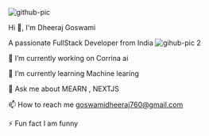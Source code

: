 ![github-pic](https://github.com/user-attachments/assets/d58df60c-b8da-4cef-8266-364c99c132e8)  


Hi 👋, I'm Dheeraj Goswami

A passionate FullStack Developer from India     ![gihub-pic 2](https://github.com/user-attachments/assets/1a5f189f-73c8-4039-ba8b-a886caf08317)

 🔭 I’m currently working on Corrina ai

 🌱 I’m currently learning Machine learing

 💬 Ask me about  MEARN , NEXTJS
 
 📫 How to reach me goswamidheeraj760@gmail.com
 
 ⚡ Fun fact I am funny


